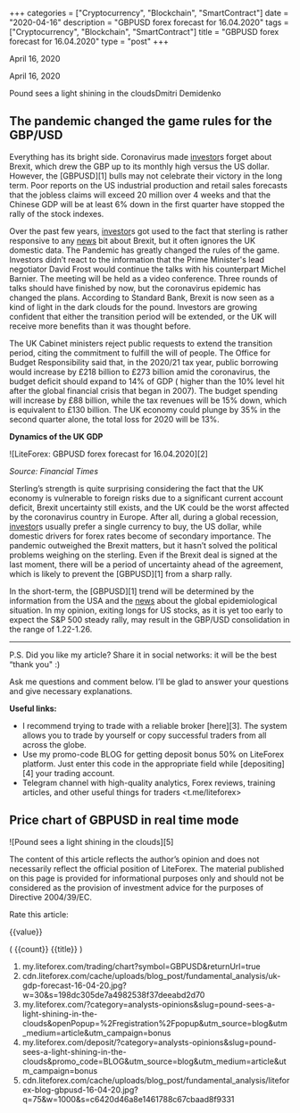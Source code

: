 +++
categories = ["Cryptocurrency", "Blockchain", "SmartContract"]
date = "2020-04-16"
description = "GBPUSD forex forecast for 16.04.2020"
tags = ["Cryptocurrency", "Blockchain", "SmartContract"]
title = "GBPUSD forex forecast for 16.04.2020"
type = "post"
+++

April 16, 2020

April 16, 2020

Pound sees a light shining in the cloudsDmitri Demidenko

## The pandemic changed the game rules for the GBP/USD

Everything has its bright side. Coronavirus made [investor](https://www.fintechee.com/tutorial-for-forex-trading/investor-mode/)s forget about
Brexit, which drew the GBP up to its monthly high versus the US dollar.
However, the [GBPUSD][1] bulls may not celebrate their victory in the
long term. Poor reports on the US industrial production and retail sales
forecasts that the jobless claims will exceed 20 million over 4 weeks
and that the Chinese GDP will be at least 6% down in the first quarter
have stopped the rally of the stock indexes.

Over the past few years, [investor](https://www.fintechee.com/tutorial-for-forex-trading/investor-mode/)s got used to the fact that sterling is
rather responsive to any [news](https://www.letsplayfx.com/blog/forex-news-website/) bit about Brexit, but it often ignores the
UK domestic data. The Pandemic has greatly changed the rules of the
game. Investors didn’t react to the information that the Prime
Minister's lead negotiator David Frost would continue the talks with his
counterpart Michel Barnier. The meeting will be held as a video
conference. Three rounds of talks should have finished by now, but the
coronavirus epidemic has changed the plans. According to Standard Bank,
Brexit is now seen as a kind of light in the dark clouds for the pound.
Investors are growing confident that either the transition period will
be extended, or the UK will receive more benefits than it was thought
before.

The UK Cabinet ministers reject public requests to extend the transition
period, citing the commitment to fulfill the will of people. The Office
for Budget Responsibility said that, in the 2020/21 tax year, public
borrowing would increase by £218 billion to £273 billion amid the
coronavirus, the budget deficit should expand to 14% of GDP ( higher
than the 10% level hit after the global financial crisis that began in
2007). The budget spending will increase by £88 billion, while the tax
revenues will be 15% down, which is equivalent to £130 billion. The UK
economy could plunge by 35% in the second quarter alone, the total loss
for 2020 will be 13%.

 **Dynamics of the UK GDP**

![LiteForex: GBPUSD forex forecast for 16.04.2020][2]

 _Source: Financial Times_

Sterling’s strength is quite surprising considering the fact that the UK
economy is vulnerable to foreign risks due to a significant current
account deficit, Brexit uncertainty still exists, and the UK could be
the worst affected by the coronavirus country in Europe. After all,
during a global recession, [investor](https://www.fintechee.com/tutorial-for-forex-trading/investor-mode/)s usually prefer a single currency to
buy, the US dollar, while domestic drivers for forex rates become of
secondary importance. The pandemic outweighed the Brexit matters, but it
hasn’t solved the political problems weighing on the sterling. Even if
the Brexit deal is signed at the last moment, there will be a period of
uncertainty ahead of the agreement, which is likely to prevent the
[GBPUSD][1] from a sharp rally.

In the short-term, the [GBPUSD][1] trend will be determined by the
information from the USA and the [news](https://www.letsplayfx.com/blog/forex-news-website/) about the global epidemiological
situation. In my opinion, exiting longs for US stocks, as it is yet too
early to expect the S&P 500 steady rally, may result in the GBP/USD
consolidation in the range of 1.22-1.26.

* * *

P.S. Did you like my article? Share it in social networks: it will be
the best “thank you" :)

Ask me questions and comment below. I’ll be glad to answer your
questions and give necessary explanations.

 **Useful links:**

  * I recommend trying to trade with a reliable broker [here][3]. The system allows you to trade by yourself or copy successful traders from all across the globe.
  * Use my promo-code BLOG for getting deposit bonus 50% on LiteForex platform. Just enter this code in the appropriate field while [depositing][4] your trading account.
  * Telegram channel with high-quality analytics, Forex reviews, training articles, and other useful things for traders <t.me/liteforex>

## Price chart of GBPUSD in real time mode

![Pound sees a light shining in the clouds][5]

The content of this article reflects the author’s opinion and does not
necessarily reflect the official position of LiteForex. The material
published on this page is provided for informational purposes only and
should not be considered as the provision of investment advice for the
purposes of Directive 2004/39/EC.

Rate this article:

{{value}}

( {{count}} {{title}} )

   1. my.liteforex.com/trading/chart?symbol=GBPUSD&returnUrl=true
   2. cdn.liteforex.com/cache/uploads/blog_post/fundamental_analysis/uk-gdp-forecast-16-04-20.jpg?w=30&s=198dc305de7a4982538f37deeabd2d70
   3. my.liteforex.com/?category=analysts-opinions&slug=pound-sees-a-light-shining-in-the-clouds&openPopup=%2Fregistration%2Fpopup&utm_source=blog&utm_medium=article&utm_campaign=bonus
   4. my.liteforex.com/deposit/?category=analysts-opinions&slug=pound-sees-a-light-shining-in-the-clouds&promo_code=BLOG&utm_source=blog&utm_medium=article&utm_campaign=bonus
   5. cdn.liteforex.com/cache/uploads/blog_post/fundamental_analysis/liteforex-blog-gbpusd-16-04-20.jpg?q=75&w=1000&s=c6420d46a8e1461788c67cbaad8f9331